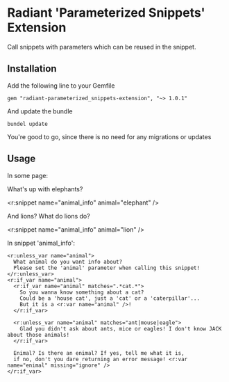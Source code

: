 # Radiant 'Parameterized Snippets' Extension

Call snippets with parameters which can be reused in the snippet.


## Installation

Add the following line to your Gemfile

    gem "radiant-parameterized_snippets-extension", "~> 1.0.1"

And update the bundle

    bundel update

You're good to go, since there is no need for any migrations or updates

## Usage

In some page:

What's up with elephants?
  
  <r:snippet name="animal_info" animal="elephant" />
  
And lions? What do lions do?
  
  <r:snippet name="animal_info" animal="lion" />

In snippet 'animal_info':

```
<r:unless_var name="animal">
  What animal do you want info about?
  Please set the 'animal' parameter when calling this snippet!
</r:unless_var>
<r:if_var name="animal">
  <r:if_var name="animal" matches=".*cat.*">
    So you wanna know something about a cat?
    Could be a 'house cat', just a 'cat' or a 'caterpillar'...
    But it is a <r:var name="animal" />!
  </r:if_var>
  
  <r:unless_var name="animal" matches="ant|mouse|eagle">
    Glad you didn't ask about ants, mice or eagles! I don't know JACK about those animals!
  </r:if_var>
  
  Enimal? Is there an enimal? If yes, tell me what it is, 
  if no, don't you dare returning an error message! <r:var name="enimal" missing="ignore" />
</r:if_var>
````    
